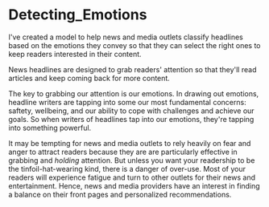 # Detecting_Emotions

I've created a model to help news and media outlets classify headlines based on the emotions they convey so that they can select the right ones to keep readers interested in their content.

News headlines are designed to grab readers' attention so that they'll read articles and keep coming back for more content.

The key to grabbing our attention is our emotions. In drawing out emotions, headline writers are tapping into some our most fundamental concerns: saftety, wellbeing, and our ability to cope with challenges and achieve our goals. So when writers of headlines tap into our emotions, they're tapping into something powerful.

It may be tempting for news and media outlets to rely heavily on fear and anger to attract readers because they are are particularly effective in grabbing and *holding* attention. But unless you want your readership to be the tinfoil-hat-wearing kind, there is a danger of over-use. Most of your readers will experience fatigue and turn to other outlets for their news and entertainment. Hence, news and media providers have an interest in finding a balance on their front pages and personalized recommendations.



